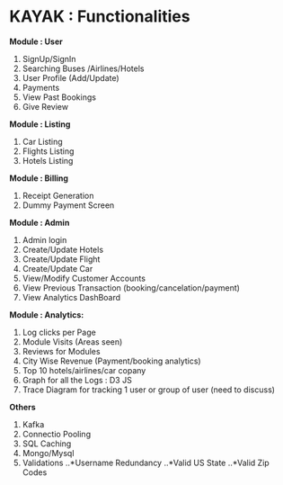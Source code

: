 # KAYAK : Functionalities #


**Module : User** 

1. SignUp/SignIn 
2. Searching Buses /Airlines/Hotels
3. User Profile (Add/Update)
4. Payments
5. View Past Bookings
6. Give Review

**Module : Listing**

1. Car Listing
2. Flights Listing
3. Hotels Listing

**Module : Billing**
1. Receipt Generation
2. Dummy Payment Screen

**Module : Admin**

1. Admin login
2. Create/Update Hotels
3. Create/Update Flight
4. Create/Update Car
5. View/Modify Customer Accounts
6. View Previous Transaction (booking/cancelation/payment)
7. View Analytics DashBoard

**Module : Analytics:**

1. Log clicks per Page
2. Module Visits (Areas seen)
3. Reviews for Modules
4. City Wise Revenue (Payment/booking analytics)
5. Top 10 hotels/airlines/car copany
6. Graph for all the Logs : D3 JS
7. Trace Diagram for tracking 1 user or group of user (need to discuss)


**Others**
1. Kafka
2. Connectio Pooling
3. SQL Caching
4. Mongo/Mysql
5. Validations 
..*Username Redundancy
..*Valid US State
..*Valid Zip Codes







